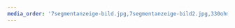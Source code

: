 ```yaml
---
media_order: '7segmentanzeige-bild.jpg,7segmentanzeige-bild2.jpg,330ohm.jpg,aktor-ansteuern.png,analogwrite.png,anweisungen-bsp.png,arduino-beschriftet.png,arduino-beschriftet.svg,arduino-ide-blink.png,arduino-lcd-klein.png,arduino-lcd.jpg,arduino-titel.jpg,arduino.jpg,Aufg-Programme-verstehen.png,bewegungsmelder-auslesen.png,bewegungsmelder-hinten.jpg,bewegungsmelder-ohne-linse.jpg,bewegungsmelder.jpg,bleistiftpoti-klein.png,bombe.mp4,break-bsp-schmal.png,break-bsp.png,cc-by-nc-sa.png,computer-problems.png,continue-bsp.png,dc-motor-klein.png,debugBsp.png,DEBUGON.png,dht-gibLuftfeuchtigkeit.png,dht-gibTemperatur.png,dht11.jpg,digitalen-sensor-auslesen.png,diode.jpg,diode2.jpg,eigene-funktion-bsp.png,eigene-funktion-demo.png,Farbauswahl-LibreOffice.png,feuchtigkeitssensor.jpg,fibonacci-sonnenblume.jpg,for-schleife-bsp.png,for-schleife-bsp.svg,for-schleife.png,funktion-lokale-variable-demo.png,gibEntfernung.png,gibLichtInProzent-Funktion.png,hoerbare-helligkeit.png,i2c-info.png,i2c-modul-beschriftet.png,i2c-modul-beschriftet.svg,i2c-modul.jpg,ide-ueberblick.png,ide.png,ir-fernbedienung-auslesen.png,ir-sensor-led-modul-gross.jpg,ir-sensor-led-modul.png,ir-sensor.jpg,istDunkel.png,istGerade.png,istPositiv.png,istPrimzahl-Block.png,joystick.jpg,jukebox2.png,l293d.jpg,lauflicht-mit-variable.png,lauflicht-ohne-variable.png,lcd-extension.PNG,lcd-im-parkhaus-v2.png,lcd-im-parkhaus.jpg,ldr-konfiguration.png,ldr-schaltsymbol.png,ldr.jpg,ldr2.jpg,led-sammlung.jpg,multimeter-gross.jpg,multimeter.jpg,neigungsschalter.jpg,neigungsschalter.png,ntc-schaltsymbol.png,ntc.jpg,openrobertalab.png,openrobertalab.svg,piezo-schaltsymbol.png,piezo-steuerung.png,piezo-summer.jpg,piezokonfiguration.png,poti-schaltsymbol.png,poti.jpg,prog-konfiguration-l293d.png,prog-motorsteuerung-l293d.png,pulsmessung-serieller-plotter.png,pulssensor.jpg,pwm-motorsteuerung.png,pwm2.png,RegressionLDR-GGB-1.png,RegressionLDR-GGB-2.png,RegressionLDR-GGB-3.png,RegressionLDR-TI-1.jpg,RegressionLDR-TI-2.jpg,RegressionLDR-TI-3.jpg,relais-klein.png,rfid-bsp.png,rfid-fehler-vgl-chararray-mit-string.png,rfid-gibAnwesenheit.png,rfid-gibID.png,rfid-konfiguration.png,rfid.jpg,rgb-led-schaltplan.png,rgb-led.jpg,schrittmotor-getriebe.jpg,schrittmotor-innen-auseinander.jpg,schrittmotor-innen.jpg,schrittmotor-steuerung.png,schrittmotor.jpg,sensor-auslesen.png,sensoren-und-aktoren.png,serialprint.png,servo-steuerung.png,servo.png,spannung-an-transistor-messen.png,SPI-three-slaves.png,steckbrett-mit-power-module-klein.png,steckbrett-mit-power-module.jpg,stoppuhr.png,stoppuhr2.png,taster.jpg,tasterkonfiguration.png,textargument.png,tmp36.jpg,transistor-schaltsymbol.png,transistor.jpg,tropfensensor.jpg,uebung-parallel-schaltplan.png,uebung-reihe-schaltplan.png,usbkabel-qn.png,wahrheitswertargument1.png,wahrheitswertargument2.png,wdh10mal.png,wenn-mache-sonst.png,wenn-sonstWenn-sonst-Bsp.png,wenn-sonstWenn-sonst-Bsp2.png,Widerstaende.jpg,zaehlschleife-analysieren.png,zahlargument1.png,zahlargument2.png,zufallszahl.png,zufallszahlengenerator.png,widerstand-bsp1.png,widerstand-bsp2.png,widerstand-schema.png,widerstandsfarben-tabelle.png,hall-a3124-lua-t.jpg,j3y-pinbelegung.png,transistor-schematisch.png,led-kerze.mp4,neigungsschalter-offen.png,eva-visualisierung.png,ampel-automat-diagramm.png,pulssensor-prinzip3.png,u-t-lineare-kennlinie.png,u-t-exponentielle-kennlinie.png,logarithmischeSkalierung.png,GGB-Suite-Regression2.png,lichtschranke.png,neigungsschalter-geschlossen.png,demo-break.mp4,GGB-Suite-Regression4.png,parkplatzschranke.png,bombe.webm,pulssensor-prinzip1.png,EinfacheVerzweigung.png,Zaehlerschleife.png,fussgaengerampel.png,pulssensor-prinzip2.png,reaktionsspiel-serial-monitor.png,AlternativeVerzweigung.png,hall-ky-035.jpg,lcd-zeichen-codierung.png,Sequenz.png,pwm-info.png,bauteilsammlung.png,uri-dreieck.png,demo-continue.mp4,el-potential.png,ir-strahlen-fernbedienung.mp4,relais-aufbau-offen.png,pwm-analog-diagramm.png,inverser-piezo-effekt.png,VerschachtelteVerzweigung.png,7segmentanzeige-schema.png,GGB-Suite-Regression3.png,ultraschall-sensor-prinzip.png,variable-speicher.png,fussgesteuerteSchleife.png,tmp36-pinbelegung.png,GGB-Suite-Regression1.png,kopfgesteuerteSchleife.png,ultraschallsensor-am-auto-qn.jpg,relais-aufbau-geschlossen.png,spannung-einlesen-programmbloecke.png,funktion-mathe-beispiele.png,istGerade-ohneKommatest.png,arduino-ide-plotter-baud.png,arduino-ide-plotter-oeffnen.png,automat-led-an-aus-boolean.png,automat-led-an-aus-int.png,automat-led-an-aus-int-const.png,zustandsdiagramm-led-an-aus.png,zustandsdiagramm-schema.png,stoppuhr-digital.jpg,ssd1306-oled.jpg,ssd1306-konfiguration.png,ssd1306-zeige-text.png,ampel-automat-v2.png,ampel-automat-start.png,oled-hallowelt.png,verkaufsautomat-zustandsdiagramm.png,automat-aufzug.png,aufzug-skizze.png,zaehlschleifen-fuer-mathematik.png,hall-digital-ky-003.jpg,hall-digital-hysterese.png,hall-an-fahrrad.png,rgb-blau.png,rgb-gruen.png,rgb-lila.png,rgb-rot.png,rgb-tuerkis.png,rgb-orange.png,rgb-rot-code.png,rgb-weiss.png,poti-analoger-sensor.png,poti-befehl-analoger-sensor.png,poti-befehl-vorkonfiguriert.png,poti-vorkonfiguriert.png'
---
```


